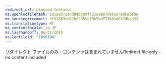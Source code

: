 ```yaml
---
redirect_url: planned-features
ms.openlocfilehash: 1d5aeb73ecd99b300fc32a9867d9ba67a8bebf9e
ms.sourcegitcommit: 3f82863eb87b95859df3b5bd727b8b08f7dbed32
ms.translationtype: HT
ms.contentlocale: ja-JP
ms.lasthandoff: 06/21/2019
ms.locfileid: "1696394"
---
```

<span data-ttu-id="98b10-101">リダイレクト ファイルのみ - コンテンツは含まれていません</span><span class="sxs-lookup"><span data-stu-id="98b10-101">Redirect file only - no content included</span></span>
